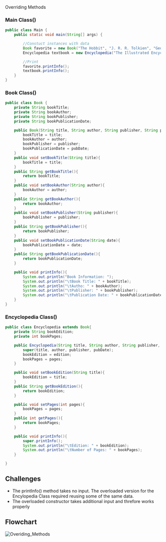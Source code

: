 Overriding Methods

### Main Class()
```java
public class Main {
    public static void main(String[] args) {

        //Constuct instances with data
        Book favorite = new Book("The Hobbit", "J. R. R. Tolkien", "George Allen and Unwin", "21 September 1937");
        Encyclopedia textbook = new Encyclopedia("The Illustrated Encyclopedia of the Universe", "Ian Ridpath", "Watson-Guptill", "2001", "2nd", 384);

        //Print
        favorite.printInfo();
        textbook.printInfo();
    }
}
```

### Book Class()
```java
public class Book {
    private String bookTitle;
    private String bookAuthor;
    private String bookPublisher;
    private String bookPublicationDate;

    public Book(String title, String author, String publisher, String pubDate){
        bookTitle = title;
        bookAuthor = author;
        bookPublisher = publisher;
        bookPublicationDate = pubDate;
    }
    public void setBookTitle(String title){
        bookTitle = title;
    }
    public String getBookTitle(){
        return bookTitle;
    }
    public void setBookAuthor(String author){
        bookAuthor = author;
    }
    public String getBookAuthor(){
        return bookAuthor;
    }
    public void setBookPublisher(String publisher){
        bookPublisher = publisher;
    }
    public String getBookPublisher(){
        return bookPublisher;
    }
    public void setBookPublicationDate(String date){
        bookPublicationDate = date;
    }
    public String getBookPublicationDate(){
        return bookPublicationDate;
    }

    public void printInfo(){
        System.out.println("Book Information: ");
        System.out.println("\tBook Title: " + bookTitle);
        System.out.println("\tAutho: " + bookAuthor);
        System.out.println("\tPublisher: " + bookPublisher);
        System.out.println("\tPublication Date: " + bookPublicationDate);
    }
}
```

### Encyclopedia Class()
```java
public class Encyclopedia extends Book{
    private String bookEdition;
    private int bookPages;

    public Encyclopedia(String title, String author, String publisher, String pubDate, String edition, int pages) {
        super(title, author, publisher, pubDate);
        bookEdition = edition;
        bookPages = pages;
    }

    public void setBookEdition(String title){
        bookEdition = title;
    }
    public String getBookEdition(){
        return bookEdition;
    }

    public void setPages(int pages){
        bookPages = pages;
    }
    public int getPages(){
        return bookPages;
    }

    public void printInfo(){
        super.printInfo();
        System.out.println("\tEdition: " + bookEdition);
        System.out.println("\tNumber of Pages: " + bookPages);
    }    

}
```

## Challenges
  - The printInfo() method takes no input. The overloaded version for the Encylopedia Class required reusing some of the same data.
  - The overloaded constructor takes additional input and threfore works properly

## Flowchart
![Overiding_Methods](https://github.com/suddy00/CISC_191_Int_Java/assets/17439019/5ca109e8-fe73-40e5-9810-6642d819c8f1)


